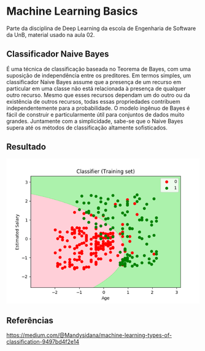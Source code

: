 # Machine Learning Basics

Parte da disciplina de Deep Learning da escola de Engenharia de Software da UnB, material usado na aula 02.

## Classificador Naive Bayes 
É uma técnica de classificação baseada no Teorema de Bayes, com uma suposição de independência entre os preditores. Em termos simples, um classificador Naive Bayes assume que a presença de um recurso em particular em uma classe não está relacionada à presença de qualquer outro recurso. Mesmo que esses recursos dependam um do outro ou da existência de outros recursos, todas essas propriedades contribuem independentemente para a probabilidade. O modelo ingênuo de Bayes é fácil de construir e particularmente útil para conjuntos de dados muito grandes. Juntamente com a simplicidade, sabe-se que o Naive Bayes supera até os métodos de classificação altamente sofisticados.

## Resultado
![](graphic.png)

## Referências
<https://medium.com/@Mandysidana/machine-learning-types-of-classification-9497bd4f2e14>

